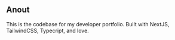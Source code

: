 ## Anout
This is the codebase for my developer portfolio. Built with NextJS, TailwindCSS, Typecript, and love.
